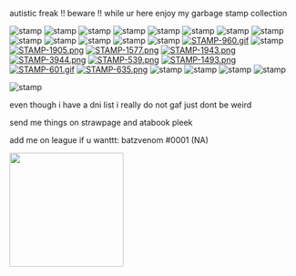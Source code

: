autistic freak !! beware !! while ur here enjoy my garbage stamp collection

![stamp](https://64.media.tumblr.com/30dc32d50dd5cda2e4eb3769ef1b5c74/a6d3d53949489c00-d5/s100x200/419c7ed67da5c95d2ff43a9361f1ce8ebcfd108f.pnj) ![stamp](https://64.media.tumblr.com/7c796848bbcd080c04ea688236916eb4/tumblr_inline_ont4okqT7I1u5rvwj_500.png) ![stamp](https://i.postimg.cc/C15ghJwR/stamp1.png) ![stamp](https://64.media.tumblr.com/e107c43d0ddd2c318c9375eb123d9846/5ce1900475ce4070-bb/s100x200/6d78eec1845a3c2599c2fefc69e301f59d9393b7.pnj) ![stamp](https://64.media.tumblr.com/7b2d2bc2daaa7e49b4060f50580ac32c/c3de01a11644097d-ba/s100x200/e6cd1fba5d8acfd79709ec6bced89ac4f6f109ef.gifv) ![stamp](https://images-wixmp-ed30a86b8c4ca887773594c2.wixmp.com/f/528e458b-6d3e-41d1-aa13-9ce94a1255e7/d3ranxa-95b9a318-0c63-42d9-9e56-a63445c4b786.png?token=eyJ0eXAiOiJKV1QiLCJhbGciOiJIUzI1NiJ9.eyJzdWIiOiJ1cm46YXBwOjdlMGQxODg5ODIyNjQzNzNhNWYwZDQxNWVhMGQyNmUwIiwiaXNzIjoidXJuOmFwcDo3ZTBkMTg4OTgyMjY0MzczYTVmMGQ0MTVlYTBkMjZlMCIsIm9iaiI6W1t7InBhdGgiOiJcL2ZcLzUyOGU0NThiLTZkM2UtNDFkMS1hYTEzLTljZTk0YTEyNTVlN1wvZDNyYW54YS05NWI5YTMxOC0wYzYzLTQyZDktOWU1Ni1hNjM0NDVjNGI3ODYucG5nIn1dXSwiYXVkIjpbInVybjpzZXJ2aWNlOmZpbGUuZG93bmxvYWQiXX0.h6VD9XPNjPaxMchS_XKKgVqDe7tU3JKEU0UqagvsyYY) ![stamp](https://images-wixmp-ed30a86b8c4ca887773594c2.wixmp.com/f/b2e18453-0c3d-45e0-b510-bf220e2808ae/d380g3z-1168e6d7-f3a3-454e-b744-427d69abff65.gif?token=eyJ0eXAiOiJKV1QiLCJhbGciOiJIUzI1NiJ9.eyJzdWIiOiJ1cm46YXBwOjdlMGQxODg5ODIyNjQzNzNhNWYwZDQxNWVhMGQyNmUwIiwiaXNzIjoidXJuOmFwcDo3ZTBkMTg4OTgyMjY0MzczYTVmMGQ0MTVlYTBkMjZlMCIsIm9iaiI6W1t7InBhdGgiOiJcL2ZcL2IyZTE4NDUzLTBjM2QtNDVlMC1iNTEwLWJmMjIwZTI4MDhhZVwvZDM4MGczei0xMTY4ZTZkNy1mM2EzLTQ1NGUtYjc0NC00MjdkNjlhYmZmNjUuZ2lmIn1dXSwiYXVkIjpbInVybjpzZXJ2aWNlOmZpbGUuZG93bmxvYWQiXX0.vt5E2C8jnWNMyCIMCY2jfWUJBd0SR-SJOnAMCxqZ7yU) ![stamp](https://64.media.tumblr.com/10a472e14999addc1aa2b67af85ece45/0455fac414385656-b1/s100x200/10656fd51789913ab41aa6de7221ebad922af637.pnj) ![stamp](https://64.media.tumblr.com/82e1b03cee03b55e3d32c8d7cab221bc/c4a7a5ecdea47622-0b/s100x200/f4aa41ff5170f2e2713abd0f10f63dde34cf6443.gifv) ![stamp](https://64.media.tumblr.com/0f9816620e8721aa145e73d40a98afb9/5f9be032b67db63c-84/s250x400/0c611b0fad36f98faecf5415bd948e3bef29b8f6.gifv) ![stamp](https://64.media.tumblr.com/42a2896adc45620e5521ae31e81381dd/6d4274909b01cd94-0b/s100x200/61036a49cfc1465d2a4bbe75009442bd1ec762d3.pnj) ![stamp](https://64.media.tumblr.com/052271af958a16d0ba7d5bb9d91e3bc5/d97859a904430436-62/s250x400/879d2098c2117c3040bdc60c4a03d937c8080258.pnj) ![stamp](https://images-wixmp-ed30a86b8c4ca887773594c2.wixmp.com/f/a1ff0217-fb8a-479b-9f1d-65f38f01ba99/d2b3cfe-50994ee1-587f-4b2e-8e8e-bda99bab350d.png?token=eyJ0eXAiOiJKV1QiLCJhbGciOiJIUzI1NiJ9.eyJzdWIiOiJ1cm46YXBwOjdlMGQxODg5ODIyNjQzNzNhNWYwZDQxNWVhMGQyNmUwIiwiaXNzIjoidXJuOmFwcDo3ZTBkMTg4OTgyMjY0MzczYTVmMGQ0MTVlYTBkMjZlMCIsIm9iaiI6W1t7InBhdGgiOiJcL2ZcL2ExZmYwMjE3LWZiOGEtNDc5Yi05ZjFkLTY1ZjM4ZjAxYmE5OVwvZDJiM2NmZS01MDk5NGVlMS01ODdmLTRiMmUtOGU4ZS1iZGE5OWJhYjM1MGQucG5nIn1dXSwiYXVkIjpbInVybjpzZXJ2aWNlOmZpbGUuZG93bmxvYWQiXX0.SGkJLa0C4AUylo8FmHjgkY_R69PF6wGgs-TyjOgsxxs) [![STAMP-960.gif](https://i.postimg.cc/0N3GkFwn/STAMP-960.gif)](https://postimg.cc/xkvNgsgN) ![stamp](https://64.media.tumblr.com/24d2ecbd12eba7d70879e42d06d3c0f6/533a874e58d22577-3b/s100x200/e9037b078373c54775547674ac787e65004852cd.pnj) [![STAMP-1905.png](https://i.postimg.cc/Nf4195X5/STAMP-1905.png)](https://postimg.cc/LnJqG4Np) [![STAMP-1577.png](https://i.postimg.cc/hGhbqcfh/STAMP-1577.png)](https://postimg.cc/Mc2j7k08) [![STAMP-1943.png](https://i.postimg.cc/qvv284cQ/STAMP-1943.png)](https://postimg.cc/w7ntzKGs) [![STAMP-3944.png](https://i.postimg.cc/0QwYbnGs/STAMP-3944.png)](https://postimg.cc/gXGX7vBS) [![STAMP-539.png](https://i.postimg.cc/T1vrmbQW/STAMP-539.png)](https://postimg.cc/62z2xyk9) [![STAMP-1493.png](https://i.postimg.cc/pVKQv0XQ/STAMP-1493.png)](https://postimg.cc/nMc9YGmM) [![STAMP-601.gif](https://i.postimg.cc/y8LX5k6w/STAMP-601.gif)](https://postimg.cc/nXQD9VDk) [![STAMP-635.png](https://i.postimg.cc/PJb1MqFV/STAMP-635.png)](https://postimg.cc/YL94rt7Q) ![stamp](https://64.media.tumblr.com/ecbae154bbc6a2da0d2253b31cb85a9e/186bd89cfe934a48-8b/s100x200/acf0425ef3d31c7a429401c7cd0e8065e98fb299.pnj) ![stamp](https://64.media.tumblr.com/69378113e8f4439e147bf42d96964f6e/57afcf8767df6163-0b/s100x200/9a79163254dd0aad705956738a9dbb8325ae4367.gifv) ![stamp](https://64.media.tumblr.com/03f10ed037699948856a86561b03e57e/9328aa9bfd3300b0-a1/s100x200/7f66c6244f31148edd62755fc528f1f76de54f32.pnj) ![stamp](https://images-wixmp-ed30a86b8c4ca887773594c2.wixmp.com/f/23be27a4-b09a-49a3-a57a-13a6a3614df0/ddx7536-d136bc2e-e477-4b88-9ad1-e5ce45fb2fce.png?token=eyJ0eXAiOiJKV1QiLCJhbGciOiJIUzI1NiJ9.eyJzdWIiOiJ1cm46YXBwOjdlMGQxODg5ODIyNjQzNzNhNWYwZDQxNWVhMGQyNmUwIiwiaXNzIjoidXJuOmFwcDo3ZTBkMTg4OTgyMjY0MzczYTVmMGQ0MTVlYTBkMjZlMCIsIm9iaiI6W1t7InBhdGgiOiJcL2ZcLzIzYmUyN2E0LWIwOWEtNDlhMy1hNTdhLTEzYTZhMzYxNGRmMFwvZGR4NzUzNi1kMTM2YmMyZS1lNDc3LTRiODgtOWFkMS1lNWNlNDVmYjJmY2UucG5nIn1dXSwiYXVkIjpbInVybjpzZXJ2aWNlOmZpbGUuZG93bmxvYWQiXX0._L4UAxfXR1dzvnN4ObQ0JiMJAnVjobCKLLh_NCWzdTY)

![stamp](https://64.media.tumblr.com/1198fa73f52c7d21d0271369618aae90/tumblr_inline_pcjghddwtF1vss73l_250.gif)

even though i have a dni list i really do not gaf just dont be weird

send me things on strawpage and atabook pleek

add me on league if u wanttt: batzvenom #0001 (NA)

<img src="https://i.postimg.cc/xdPkDpYx/705617d78322f7dd57b0738dc3b08d67.jpg" width="200">
